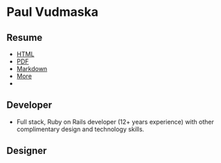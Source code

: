 # Paul Vudmaska

## Resume

- [HTML](https://voodoo.github.io/resume.html)
- [PDF](https://voodoo.github.io/resume.pdf)
- [Markdown](https://github.com/voodoo/voodoo.github.io/blob/src/source/resume.html.md)
- [More](https://github.com/voodoo/voodoo.github.io/wiki)
- 
<!-- - [Timeline](https://voodoo.github.io/timeline.html) -->

## Developer

- Full stack, Ruby on Rails developer (12+ years experience) with other complimentary design and technology skills.

## Designer